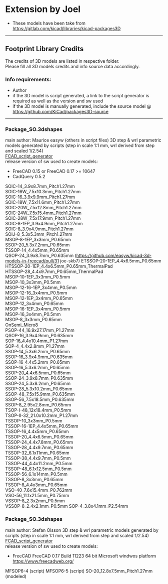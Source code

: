 ﻿# Extension by Joel

- These models have been take from https://gitlab.com/kicad/libraries/kicad-packages3D

---


## Footprint Library Credits

The credits of 3D models are listed in respective folder.  
Please fill all 3D models credits and info source data accordingly.  

### Info requirements:
- Author
- if the 3D model is script generated, a link to the script generator is required as well as the version and sw used
- if the 3D model is manually generated, include the source model @ https://github.com/KiCad/packages3D-source

<hr>

### Package_SO.3dshapes
main author: Maurice easyw (others in script files)
3D step & wrl parametric models generated by scripts (step in scale 1:1 mm, wrl derived from step and scaled 1/2.54)  
[FCAD_script_generator](https://github.com/easyw/kicad-3d-models-in-freecad/tree/master/cadquery/FCAD_script_generator)  
release version of sw used to create models:  
- FreeCAD 0.15 or FreeCAD 0.17 >= 10647  
- CadQuery 0.5.2  

SOIC-14_3.9x8.7mm_Pitch1.27mm  
SOIC-16W_7.5x10.3mm_Pitch1.27mm  
SOIC-16_3.9x9.9mm_Pitch1.27mm  
SOIC-18W_7.5x11.6mm_Pitch1.27mm  
SOIC-20W_7.5x12.8mm_Pitch1.27mm  
SOIC-24W_7.5x15.4mm_Pitch1.27mm  
SOIC-28W_7.5x17.9mm_Pitch1.27mm  
SOIC-8-1EP_3.9x4.9mm_Pitch1.27mm  
SOIC-8_3.9x4.9mm_Pitch1.27mm  
SOIJ-8_5.3x5.3mm_Pitch1.27mm  
MSOP-8-1EP_3x3mm_P0.65mm  
SSOP-20_5.3x7.2mm_P0.65mm  
TSSOP-14_4.4x5mm_P0.65mm  
QSOP-24_3.9x8.7mm_P0.635mm (https://github.com/easyw/kicad-3d-models-in-freecad/pull/31 joe-skb7)
ETSSOP-20-1EP_4.4x6.5mm_P0.65mm  
HTSSOP-20-1EP_4.4x6.5mm_P0.65mm_ThermalPad  
HTSSOP-28_4.4x9.7mm_P0.65mm_ThermalPad  
MSOP-10-1EP_3x3mm_P0.5mm  
MSOP-10_3x3mm_P0.5mm  
MSOP-12-16-1EP_3x4mm_P0.5mm  
MSOP-12-16_3x4mm_P0.5mm  
MSOP-12-1EP_3x4mm_P0.65mm  
MSOP-12_3x4mm_P0.65mm  
MSOP-16-1EP_3x4mm_P0.5mm  
MSOP-16_3x4mm_P0.5mm  
MSOP-8_3x3mm_P0.65mm  
OnSemi_Micro8  
PSOP-44_16.9x27.17mm_P1.27mm  
QSOP-16_3.9x4.9mm_P0.635mm  
SOP-16_4.4x10.4mm_P1.27mm  
SOP-4_4.4x2.8mm_P1.27mm  
SSOP-14_5.3x6.2mm_P0.65mm  
SSOP-16_3.9x4.9mm_P0.635mm  
SSOP-16_4.4x5.2mm_P0.65mm  
SSOP-16_5.3x6.2mm_P0.65mm  
SSOP-20_4.4x6.5mm_P0.65mm  
SSOP-24_3.9x8.7mm_P0.635mm  
SSOP-24_5.3x8.2mm_P0.65mm  
SSOP-28_5.3x10.2mm_P0.65mm  
SSOP-48_7.5x15.9mm_P0.635mm  
SSOP-56_7.5x18.5mm_P0.635mm  
SSOP-8_2.95x2.8mm_P0.65mm  
TSOP-I-48_12x18.4mm_P0.5mm  
TSOP-II-32_21.0x10.2mm_P1.27mm  
TSSOP-10_3x3mm_P0.5mm  
TSSOP-16-1EP_4.4x5mm_P0.65mm  
TSSOP-16_4.4x5mm_P0.65mm  
TSSOP-20_4.4x6.5mm_P0.65mm  
TSSOP-24_4.4x7.8mm_P0.65mm  
TSSOP-28_4.4x9.7mm_P0.65mm  
TSSOP-32_6.1x11mm_P0.65mm  
TSSOP-38_4.4x9.7mm_P0.5mm  
TSSOP-44_4.4x11.2mm_P0.5mm  
TSSOP-48_6.1x12.5mm_P0.5mm  
TSSOP-56_6.1x14mm_P0.5mm  
TSSOP-8_3x3mm_P0.65mm  
TSSOP-8_4.4x3mm_P0.65mm  
VSO-40_7.6x15.4mm_P0.762mm  
VSO-56_11.1x21.5mm_P0.75mm  
VSSOP-8_2.3x2mm_P0.5mm  
VSSOP-8_2.4x2.1mm_P0.5mm
SOP-4_3.8x4.1mm_P2.54mm

### Package_SO.3dshapes
main author: Stefan Olsson
3D step & wrl parametric models generated by scripts (step in scale 1:1 mm, wrl derived from step and scaled 1/2.54)  
[FCAD_script_generator](https://github.com/easyw/kicad-3d-models-in-freecad/tree/master/cadquery/FCAD_script_generator)  
release version of sw used to create models:  
- FreeCAD FreeCAD 0.17 Build 11223 64 bit Microsoft windwos platform https://www.freecadweb.org/

MFSOP6-4 (script)
MFSOP6-5 (script)
SO-20_12.8x7.5mm_Pitch1.27mm (modeled)
